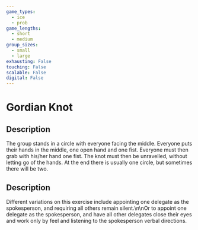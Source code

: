 ```yaml
---
game_types:
  - ice
  - prob
game_lengths:
  - short
  - medium
group_sizes:
  - small
  - large
exhausting: False
touching: False
scalable: False
digital: False
---
```

# Gordian Knot

## Description
The group stands in a circle with everyone facing the middle. Everyone puts their hands in the middle, one open hand and one fist. Everyone must then grab with his/her hand one fist. The knot must then be unravelled, without letting go of the hands. At the end there is usually one circle, but sometimes there will be two.

## Description
Different variations on this exercise include appointing one delegate as the spokesperson, and requiring all others remain silent.\n\nOr to appoint one delegate as the spokesperson, and have all other delegates close their eyes and work only by feel and listening to the spokesperson verbal directions.
